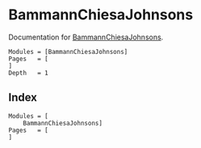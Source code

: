 # BammannChiesaJohnsons
Documentation for [BammannChiesaJohnsons](https://github.com/jmanthony3/BammannChiesaJohnsons.jl).

```@contents
Modules = [BammannChiesaJohnsons]
Pages   = [
]
Depth   = 1
```

## Index
```@index
Modules = [
    BammannChiesaJohnsons]
Pages   = [
]
```
